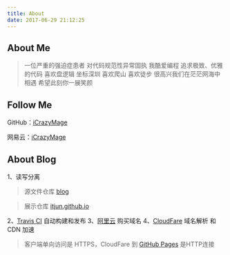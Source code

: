 ```yaml
---
title: About
date: 2017-06-29 21:12:25
---
```


About Me
---

> 一位严重的强迫症患者
对代码规范性异常固执
我酷爱编程
追求极致、优雅的代码
喜欢盘逻辑
坐标深圳
喜欢爬山
喜欢徒步
很高兴我们在茫茫网海中相遇
希望此刻你一展笑颜

Follow Me
---

GitHub：[iCrazyMage](https://github.com/itjun)

网易云：[iCrazyMage](http://music.163.com/#/user/home?id=658124)

About Blog
---

1、读写分离

> 源文件仓库 [blog](https://github.com/itjun/blog)

> 展示仓库 [itjun.github.io](https://github.com/itjun/itjun.github.io) 

2、[Travis CI](https://travis-ci.com/itjun/i-blog) 自动构建和发布
3、[阿里云](https://www.aliyun.com) 购买域名
4、[CloudFare](https://www.cloudflare.com) 域名解析 和 CDN 加速

> 客户端单向访问是 HTTPS，CloudFare 到 [GitHub Pages](https://pages.github.com) 是HTTP连接